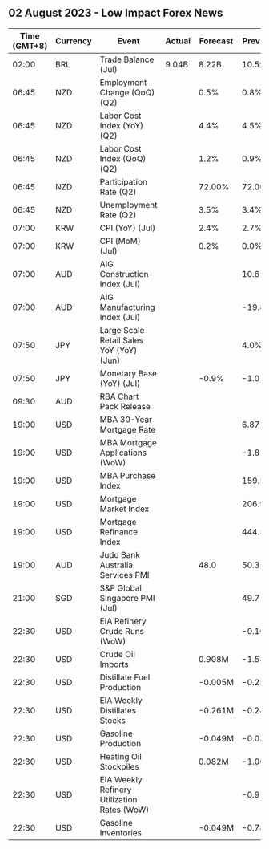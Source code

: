 ## 02 August 2023 - Low Impact Forex News

| Time (GMT+8) | Currency | Event | Actual | Forecast | Previous |
|------|----------|-------|--------|----------|----------|
| 02:00 | BRL | Trade Balance (Jul) | 9.04B | 8.22B | 10.59B |
| 06:45 | NZD | Employment Change (QoQ) (Q2) |  | 0.5% | 0.8% |
| 06:45 | NZD | Labor Cost Index (YoY) (Q2) |  | 4.4% | 4.5% |
| 06:45 | NZD | Labor Cost Index (QoQ) (Q2) |  | 1.2% | 0.9% |
| 06:45 | NZD | Participation Rate (Q2) |  | 72.00% | 72.00% |
| 06:45 | NZD | Unemployment Rate (Q2) |  | 3.5% | 3.4% |
| 07:00 | KRW | CPI (YoY) (Jul) |  | 2.4% | 2.7% |
| 07:00 | KRW | CPI (MoM) (Jul) |  | 0.2% | 0.0% |
| 07:00 | AUD | AIG Construction Index (Jul) |  |  | 10.6 |
| 07:00 | AUD | AIG Manufacturing Index (Jul) |  |  | -19.8 |
| 07:50 | JPY | Large Scale Retail Sales YoY (YoY) (Jun) |  |  | 4.0% |
| 07:50 | JPY | Monetary Base (YoY) (Jul) |  | -0.9% | -1.0% |
| 09:30 | AUD | RBA Chart Pack Release |  |  |  |
| 19:00 | USD | MBA 30-Year Mortgage Rate |  |  | 6.87% |
| 19:00 | USD | MBA Mortgage Applications (WoW) |  |  | -1.8% |
| 19:00 | USD | MBA Purchase Index |  |  | 159.2 |
| 19:00 | USD | Mortgage Market Index |  |  | 206.9 |
| 19:00 | USD | Mortgage Refinance Index |  |  | 444.5 |
| 19:00 | AUD | Judo Bank Australia Services PMI |  | 48.0 | 50.3 |
| 21:00 | SGD | S&P Global Singapore PMI (Jul) |  |  | 49.7 |
| 22:30 | USD | EIA Refinery Crude Runs (WoW) |  |  | -0.107M |
| 22:30 | USD | Crude Oil Imports |  | 0.908M | -1.584M |
| 22:30 | USD | Distillate Fuel Production |  | -0.005M | -0.251M |
| 22:30 | USD | EIA Weekly Distillates Stocks |  | -0.261M | -0.245M |
| 22:30 | USD | Gasoline Production |  | -0.049M | -0.035M |
| 22:30 | USD | Heating Oil Stockpiles |  | 0.082M | -1.002M |
| 22:30 | USD | EIA Weekly Refinery Utilization Rates (WoW) |  |  | -0.9% |
| 22:30 | USD | Gasoline Inventories |  | -0.049M | -0.786M |
